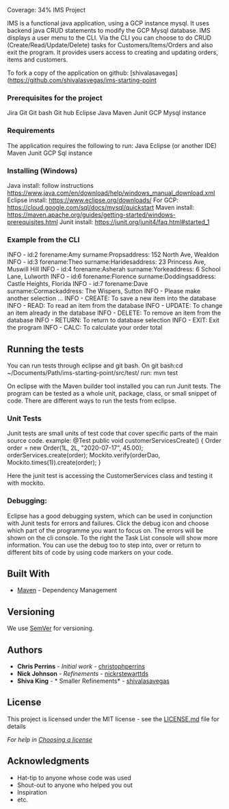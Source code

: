 Coverage: 34%
IMS Project

IMS is a functional java application, using a GCP instance mysql.
It uses backend java CRUD statements to modify the GCP Mysql database.
IMS displays a user menu to the CLI.  Via the CLI you can choose to do CRUD (Create/Read/Update/Delete) tasks for Customers/Items/Orders 
and also exit the program.  It provides users access to creating and updating orders, items and customers.

To fork a copy of the application on github: [shivalasavegas](https://github.com/shivalasvegas/ims-starting-point

### Prerequisites for the project
Jira 
Git 
Git bash
Git hub
Eclipse
Java
Maven
Junit
GCP Mysql instance

### Requirements
The application requires the following to run:
Java
Eclipse (or another IDE)
Maven
Junit
GCP Sql instance


### Installing (Windows)
Java install: follow instructions https://www.java.com/en/download/help/windows_manual_download.xml
Eclipse install: https://www.eclipse.org/downloads/
For GCP: https://cloud.google.com/sql/docs/mysql/quickstart
Maven install: https://maven.apache.org/guides/getting-started/windows-prerequisites.html
Junit install: https://junit.org/junit4/faq.html#started_1

### Example from the CLI

INFO - id:2 forename:Amy surname:Propsaddress: 152 North Ave, Wealdon
INFO - id:3 forename:Theo surname:Haridesaddress: 23 Princess Ave, Muswill Hill
INFO - id:4 forename:Asherah surname:Yorkeaddress: 6 School Lane, Lulworth
INFO - id:6 forename:Florence surname:Doddingsaddress: Castle Heights, Florida
INFO - id:7 forename:Dave surname:Cormackaddress: The Wispers, Sutton
INFO - Please make another selection ... 
INFO - CREATE: To save a new item into the database
INFO - READ: To read an item from the database
INFO - UPDATE: To change an item already in the database
INFO - DELETE: To remove an item from the database
INFO - RETURN: To return to database selection
INFO - EXIT: Exit the program
INFO - CALC: To calculate your order total

## Running the tests
You can run tests through eclipse and git bash.
On git bash:cd ~/Documents/Path/ims-starting-point/src/test/ 
run: mvn test

On eclipse with the Maven builder tool installed you can run Junit tests.
The program can be tested as a whole unit, package, class, or small snippet of code.
There are different ways to run the tests from eclipse.  

### Unit Tests 

Junit tests are small units of test code that cover specific parts of the main source code.
example: 
@Test
	public void customerServicesCreate() {
		Order order = new Order(1L, 2L, "2020-07-17", 45.00);
		orderServices.create(order);
		Mockito.verify(orderDao, Mockito.times(1)).create(order);
	}
	
Here the junit test is accessing the CustomerServices class and testing it with mockito.

### Debugging:
Eclipse has a good debugging system, which can be used in conjunction with Junit tests for errors and failures.
Click the debug icon and choose which part of the programme you want to focus on.
The errors will be shown on the cli console. To the right the Task List console will show more information.
You can use the debug too to step into, over or return to different bits of code by using code markers on your code.

## Built With

* [Maven](https://maven.apache.org/) - Dependency Management

## Versioning

We use [SemVer](http://semver.org/) for versioning.

## Authors

* **Chris Perrins** - *Initial work* - [christophperrins](https://github.com/christophperrins)
* **Nick Johnson** - *Refinements* - [nickrstewarttds](https://github.com/nickrstewarttds)
* **Shiva King** - * Smaller Refinements* - [shivalasavegas](https://github.com/shivalasvegas)

## License

This project is licensed under the MIT license - see the [LICENSE.md](LICENSE.md) file for details 

*For help in [Choosing a license](https://choosealicense.com/)*

## Acknowledgments

* Hat-tip to anyone whose code was used
* Shout-out to anyone who helped you out
* Inspiration
* etc.
